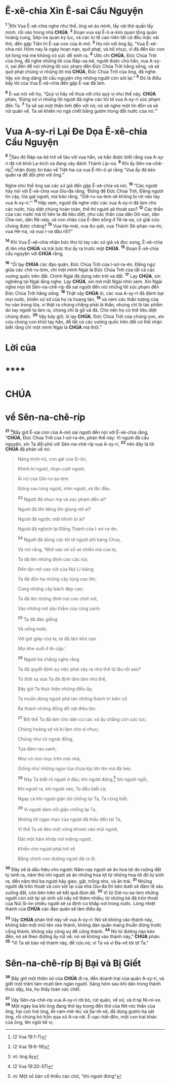 # Ê-xê-chia Xin Ê-sai Cầu Nguyện

<sup><b>1</b></sup> [^1@-52944ae2-dd6b-4829-8a53-013d1a4a0207]Khi Vua Ê-xê-chia nghe như thế, ông xé áo mình, lấy vải thô quấn lấy mình, rồi vào trong nhà **CHÚA**. <sup><b>2</b></sup> Đoạn vua sai Ê-li-a-kim quan tổng quản hoàng cung, Sép-na quan ký lục, và các tư tế cao niên tất cả đều mặc vải thô, đến gặp Tiên tri Ê-sai con của A-mô. <sup><b>3</b></sup> Họ nói với ông ấy, “Vua Ê-xê-chia nói: Hôm nay là ngày hoạn nạn, quở phạt, và hổ nhục, vì đã đến lúc con lọt lòng mà mẹ không có sức để sinh ra. <sup><b>4</b></sup> Ước chi **CHÚA**, Đức Chúa Trời của ông, đã nghe những lời của Ráp-sa-kê, người được chủ hắn, vua A-sy-ri, sai đến để nói những lời xúc phạm đến Đức Chúa Trời hằng sống, và sẽ quở phạt chúng vì những lời mà **CHÚA**, Đức Chúa Trời của ông, đã nghe. Vậy xin ông dâng lời cầu nguyện cho những người còn sót lại.” <sup><b>5</b></sup> Đó là điều bầy tôi của Vua Ê-xê-chia đến gặp Ê-sai đã làm.

<sup><b>6</b></sup> Ê-sai nói với họ, “Quý vị hãy về thưa với chủ quý vị như thế này, **CHÚA** phán, ‘Đừng sợ vì những lời ngươi đã nghe các tôi tớ vua A-sy-ri xúc phạm đến Ta. <sup><b>7</b></sup> Ta sẽ sai một thần linh đến với nó; nó sẽ nghe một tin đồn và sẽ rút quân về. Ta sẽ khiến nó ngã chết bằng gươm trong đất nước của nó.’”

# Vua A-sy-ri Lại Đe Dọa Ê-xê-chia Cầu Nguyện

<sup><b>8</b></sup> [^2@-52944ae2-dd6b-4829-8a53-013d1a4a0207]Sau đó Ráp-sa-kê trở về tâu với vua hắn, và hắn được biết rằng vua A-sy-ri đã rút khỏi La-kích và đang vây đánh Thành Líp-na. <sup><b>9</b></sup> Khi ấy Sên-na-chê-ríp[^1-52944ae2-dd6b-4829-8a53-013d1a4a0207] nhận được tin báo về Tiệt-ha-ca vua Ê-thi-ô-pi rằng “Vua ấy đã kéo quân ra để đối phó với ông.”

Nghe như thế ông sai các sứ giả đến gặp Ê-xê-chia và nói, <sup><b>10</b></sup> “Các ngươi hãy nói với Ê-xê-chia vua Giu-đa rằng, ‘Đừng để Đức Chúa Trời, Đấng ngươi tin cậy, lừa gạt ngươi, mà bảo rằng, “Giê-ru-sa-lem sẽ không bị rơi vào tay vua A-sy-ri.”’ <sup><b>11</b></sup> Hãy xem, ngươi đã nghe việc các vua A-sy-ri đã làm cho các nước, hủy diệt chúng hoàn toàn, thế thì ngươi sẽ thoát sao? <sup><b>12</b></sup> Các thần của các nước mà tổ tiên ta đã tiêu diệt, như các thần của dân Gô-xan, dân Cha-ran, dân Rê-xép, và con cháu của Ê-đen sống ở Tê-la-sa, có giải cứu chúng được chăng? <sup><b>13</b></sup> Vua Ha-mát, vua Ạc-pát, vua Thành Sê-phạc-va-im, vua Hê-na, và vua I-va đâu rồi?”

<sup><b>14</b></sup> Khi Vua Ê-xê-chia nhận bức thư từ tay các sứ giả và đọc xong, Ê-xê-chia đi lên nhà **CHÚA** và trải bức thư ấy ra trước mặt **CHÚA**. <sup><b>15</b></sup> Đoạn Ê-xê-chia cầu nguyện với **CHÚA** rằng,

<sup><b>16</b></sup> “Ôi lạy **CHÚA** các đạo quân, Đức Chúa Trời của I-sơ-ra-ên, Đấng ngự giữa các chê-ru-bim, chỉ một mình Ngài là Đức Chúa Trời của tất cả các vương quốc trên đất. Chính Ngài đã dựng nên trời và đất. <sup><b>17</b></sup> Lạy **CHÚA**, xin nghiêng tai Ngài lắng nghe. Lạy **CHÚA**, xin mở mắt Ngài nhìn xem. Xin Ngài nghe mọi lời Sên-na-chê-ríp đã sai người đến nói những lời xúc phạm đến Đức Chúa Trời hằng sống. <sup><b>18</b></sup> Thật vậy **CHÚA** ôi, các vua A-sy-ri đã đánh bại mọi nước, khiến xứ sở của họ ra hoang tàn, <sup><b>19</b></sup> và ném các thần tượng của họ vào trong lửa, vì thật ra chúng chẳng phải là thần, nhưng chỉ là tác phẩm do tay người ta làm ra, chúng chỉ là gỗ và đá. Cho nên họ có thể tiêu diệt chúng được. <sup><b>20</b></sup> Vậy bây giờ, ôi lạy **CHÚA**, Đức Chúa Trời của chúng con, xin cứu chúng con khỏi tay hắn, để tất cả các vương quốc trên đất có thể nhận biết rằng chỉ một mình Ngài là **CHÚA** mà thôi.”

# Lời của

# \*\*\*\*

# CHÚA

# về Sên-na-chê-ríp

<sup><b>21</b></sup> [^3@-52944ae2-dd6b-4829-8a53-013d1a4a0207]Bấy giờ Ê-sai con của A-mô sai người đến nói với Ê-xê-chia rằng, “**CHÚA**, Đức Chúa Trời của I-sơ-ra-ên, phán thế này: Vì ngươi đã cầu nguyện, xin Ta đối phó với Sên-na-chê-ríp vua A-sy-ri, <sup><b>22</b></sup> nên đây là lời **CHÚA** đã phán về nó:

> Nàng trinh nữ, con gái của Si-ôn,
>
> Khinh bỉ ngươi, nhạo cười ngươi;
>
> Ái nữ của Giê-ru-sa-lem
>
> Đứng sau lưng ngươi, nhìn ngươi, và lắc đầu.
>
> <sup><b>23</b></sup> Ngươi đã nhục mạ và xúc phạm đến ai?
>
> Ngươi đã lớn tiếng lên giọng với ai?
>
> Ngươi đã ngước mắt khinh bỉ ai?
>
> Ngươi đã nghịch lại Đấng Thánh của I-sơ-ra-ên.
>
> <sup><b>24</b></sup> Ngươi đã dùng các tôi tớ ngươi phỉ báng Chúa,
>
> Và nói rằng, ‘Nhờ vào vô số xe chiến mã của ta,
>
> Ta đã lên những đỉnh cao các núi,
>
> Đến tận nơi cao vút của Núi Li-băng;
>
> Ta đã đốn hạ những cây tùng cao lớn,
>
> Cùng những cây bách đẹp cao;
>
> Ta đã lên những đỉnh núi cao chót vót,
>
> Vào những nơi sâu thẳm của rừng xanh.
>
> <sup><b>25</b></sup> Ta đã đào giếng
>
> Và uống nước.
>
> Với gót giày của ta, ta đã làm khô cạn
>
> Mọi khe suối ở Ai-cập.’
>
> <sup><b>26</b></sup> Ngươi há chẳng nghe rằng
>
> Ta đã quyết định sự việc phải xảy ra như thế từ lâu rồi sao?
>
> Từ thời xa xưa Ta đã định tâm làm như thế,
>
> Bây giờ Ta thực hiện những điều ấy;
>
> Ta muốn dùng ngươi phá tan những thành trì kiên cố
>
> Ra thành những đống đổ nát điêu tàn.
>
> <sup><b>27</b></sup> Bởi thế Ta đã làm cho dân cư các xứ ấy chẳng còn sức lực;
>
> Chúng hoảng sợ và bị làm cho sỉ nhục;
>
> Chúng như cỏ ngoài đồng,
>
> Tựa đám rau xanh,
>
> Như cỏ non mọc trên mái nhà,
>
> Giống như những ngọn lúa chưa kịp lớn lên mà đã héo.
>
> <sup><b>28</b></sup> Này Ta biết rõ ngươi ở đâu; khi ngươi đứng,[^2-52944ae2-dd6b-4829-8a53-013d1a4a0207] khi ngươi ngồi,
>
> Khi ngươi ra, khi ngươi vào, Ta đều biết cả;
>
> Ngay cả khi ngươi giận dữ chống lại Ta, Ta cũng biết.
>
> <sup><b>29</b></sup> Vì ngươi dám nổi giận chống lại Ta,
>
> Những lời ngạo mạn của ngươi đã thấu đến tai Ta,
>
> Vì thế Ta sẽ đeo một vòng khoen vào mũi ngươi,
>
> Đặt một hàm khớp nơi miệng ngươi,
>
> Khiến cho ngươi phải trở về
>
> Bằng chính con đường ngươi đã ra đi.

<sup><b>30</b></sup> Đây sẽ là dấu hiệu cho ngươi: Năm nay ngươi sẽ ăn hoa lợi do ruộng đất tự sinh ra, năm thứ nhì ngươi sẽ ăn những hoa lợi từ những hoa lợi đó tự sinh ra, đến năm thứ ba ngươi hãy gieo, gặt, trồng nho, và ăn trái. <sup><b>31</b></sup> Những người đã trốn thoát và còn sót lại của nhà Giu-đa thì bên dưới sẽ đâm rễ sâu xuống đất, còn bên trên sẽ kết quả đùm đề. <sup><b>32</b></sup> Vì từ Giê-ru-sa-lem những người còn sót lại sẽ sinh sôi nẩy nở thêm nhiều; từ những kẻ đã trốn thoát của Núi Si-ôn nhiều người sẽ ra định cư khắp nơi trong nước. Lòng nhiệt thành của **CHÚA** các đạo quân sẽ làm điều ấy.

<sup><b>33</b></sup> Vậy **CHÚA** phán thế này về vua A-sy-ri: Nó sẽ không vào thành này, không bắn một mũi tên vào thành, không dàn quân mang thuẫn đứng trước cổng thành, không xây công sự để công thành. <sup><b>34</b></sup> Nó từ đường nào kéo đến, nó sẽ theo đường ấy rút về; nó sẽ không vào thành này,” **CHÚA** phán. <sup><b>35</b></sup> “Vì Ta sẽ bảo vệ thành này, để cứu nó, vì Ta và vì Đa-vít tôi tớ Ta.”

# Sên-na-chê-ríp Bị Bại và Bị Giết

<sup><b>36</b></sup> Bấy giờ một thiên sứ của **CHÚA** đi ra, đến doanh trại của quân A-sy-ri, và giết một trăm tám mươi lăm ngàn người. Sáng hôm sau khi dân trong thành thức dậy, kìa, họ thấy toàn xác chết.

<sup><b>37</b></sup> Vậy Sên-na-chê-ríp vua A-sy-ri rời bỏ, rút quân, về xứ, và ở tại Ni-ni-ve. <sup><b>38</b></sup> Một ngày kia khi ông đang thờ lạy trong đền thờ của Nít-róc thần của ông, hai con trai ông, Át-ram-mê-léc và Sa-rê-xê, đã dùng gươm hạ sát ông, rồi chúng bỏ trốn qua xứ A-ra-rát. Ê-sạc-hát-đôn, một con trai khác của ông, lên ngôi kế vị.

[^1-52944ae2-dd6b-4829-8a53-013d1a4a0207]: nt: ông ấy

[^2-52944ae2-dd6b-4829-8a53-013d1a4a0207]: nt: Một số bản cổ thiếu các chữ, “khi ngươi đứng”

[^1@-52944ae2-dd6b-4829-8a53-013d1a4a0207]: (2 Vua 19:1-7)

[^2@-52944ae2-dd6b-4829-8a53-013d1a4a0207]: (2 Vua 19:8-19)

[^3@-52944ae2-dd6b-4829-8a53-013d1a4a0207]: (2 Vua 19:20-37)
